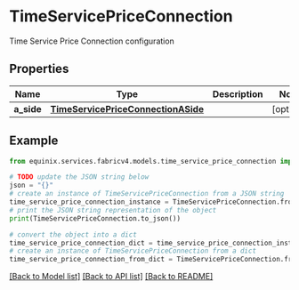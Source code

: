 # TimeServicePriceConnection

Time Service Price Connection configuration

## Properties

Name | Type | Description | Notes
------------ | ------------- | ------------- | -------------
**a_side** | [**TimeServicePriceConnectionASide**](TimeServicePriceConnectionASide.md) |  | [optional] 

## Example

```python
from equinix.services.fabricv4.models.time_service_price_connection import TimeServicePriceConnection

# TODO update the JSON string below
json = "{}"
# create an instance of TimeServicePriceConnection from a JSON string
time_service_price_connection_instance = TimeServicePriceConnection.from_json(json)
# print the JSON string representation of the object
print(TimeServicePriceConnection.to_json())

# convert the object into a dict
time_service_price_connection_dict = time_service_price_connection_instance.to_dict()
# create an instance of TimeServicePriceConnection from a dict
time_service_price_connection_from_dict = TimeServicePriceConnection.from_dict(time_service_price_connection_dict)
```
[[Back to Model list]](../README.md#documentation-for-models) [[Back to API list]](../README.md#documentation-for-api-endpoints) [[Back to README]](../README.md)


